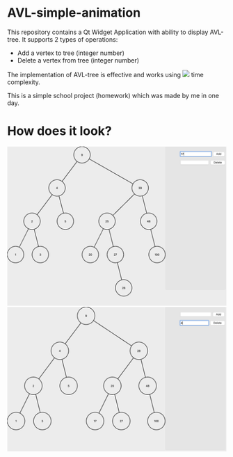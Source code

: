 # AVL-simple-animation

This repository contains a Qt Widget Application with ability to display AVL-tree. It supports 2 types of operations:
* Add a vertex to tree (integer number)
* Delete a vertex from tree (integer number)

The implementation of AVL-tree is effective and works using <img src="https://render.githubusercontent.com/render/math?math=O(n\log{n})"> time complexity.

This is a simple school project (homework) which was made by me in one day.

<!-- <img src="images/Homework.png" alt="homework" width="350"/> -->


# How does it look?

<img src="images/AVL-1.png" alt="pic_1" width="800"/>

<img src="images/AVL-2.png" alt="pic_2" width="800"/>







